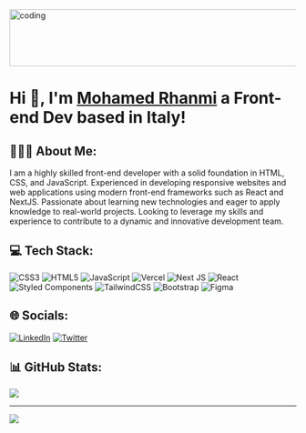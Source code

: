 <img alt="coding" height="100" width="1000" src="https://media.tenor.com/GVk4jB2u_i8AAAAd/coding.gif">
<h1 align="left">Hi 👋, I'm <a href="https://www.mohamedrhanmi.com/">Mohamed Rhanmi</a> a Front-end Dev based in Italy!</h1>

<div align="left">
  <h2>👨🏻‍💻 About Me:</h2>
I am a highly skilled front-end developer with a solid foundation in HTML, CSS, and JavaScript. Experienced in developing responsive websites and web applications using modern front-end frameworks such as React and NextJS. Passionate about learning new technologies and eager to apply knowledge to real-world projects. Looking to leverage my skills and experience to contribute to a dynamic and innovative development team.



<h2> 💻 Tech Stack:</h2>

![CSS3](https://img.shields.io/badge/css3-%231572B6.svg?style=flat&logo=css3&logoColor=white) ![HTML5](https://img.shields.io/badge/html5-%23E34F26.svg?style=flat&logo=html5&logoColor=white) ![JavaScript](https://img.shields.io/badge/javascript-%23323330.svg?style=flat&logo=javascript&logoColor=%23F7DF1E) ![Vercel](https://img.shields.io/badge/vercel-%23000000.svg?style=flat&logo=vercel&logoColor=white) ![Next JS](https://img.shields.io/badge/Next-black?style=flat&logo=next.js&logoColor=white) ![React](https://img.shields.io/badge/react-%2320232a.svg?style=flat&logo=react&logoColor=%2361DAFB) ![Styled Components](https://img.shields.io/badge/styled--components-DB7093?style=flat&logo=styled-components&logoColor=white) ![TailwindCSS](https://img.shields.io/badge/tailwindcss-%2338B2AC.svg?style=flat&logo=tailwind-css&logoColor=white) ![Bootstrap](https://img.shields.io/badge/bootstrap-%23563D7C.svg?style=flat&logo=bootstrap&logoColor=white) 	![Figma](https://img.shields.io/badge/figma-%23F24E1E.svg?style=flat&logo=figma&logoColor=white)


<h2>🌐 Socials:</h2>

[![LinkedIn](https://img.shields.io/badge/LinkedIn-%230077B5.svg?logo=linkedin&logoColor=white)](https://linkedin.com/in/mohamed-rhanmi) [![Twitter](https://img.shields.io/badge/Twitter-%231DA1F2.svg?logo=Twitter&logoColor=white)](https://twitter.com/MohamedRhanmi) 

<h2>📊 GitHub Stats:</h2>

<div >

![](https://github-readme-stats.vercel.app/api?username=morhaaa&theme=shades-of-purple&hide_border=false&include_all_commits=false&count_private=false)

</div>

---
[![](https://visitcount.itsvg.in/api?id=morhaaa&icon=0&color=6)](https://visitcount.itsvg.in)
  </div>
